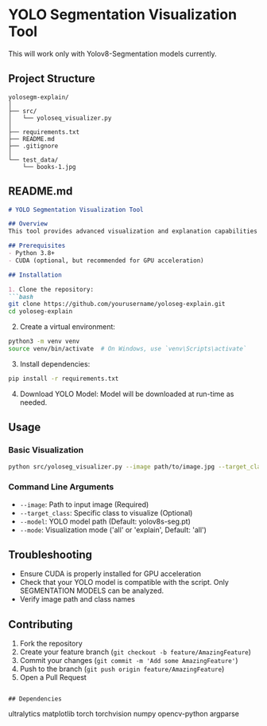 # YOLO Segmentation Visualization Tool
This will work only with Yolov8-Segmentation models currently.

## Project Structure
```
yolosegm-explain/
│
├── src/
│   └── yoloseq_visualizer.py
│
├── requirements.txt
├── README.md
├── .gitignore
│
└── test_data/
    └── books-1.jpg
```

## README.md
```markdown
# YOLO Segmentation Visualization Tool

## Overview
This tool provides advanced visualization and explanation capabilities for YOLO segmentation models.

## Prerequisites
- Python 3.8+
- CUDA (optional, but recommended for GPU acceleration)

## Installation

1. Clone the repository:
```bash
git clone https://github.com/yourusername/yoloseg-explain.git
cd yoloseg-explain
```

2. Create a virtual environment:
```bash
python3 -m venv venv
source venv/bin/activate  # On Windows, use `venv\Scripts\activate`
```

3. Install dependencies:
```bash
pip install -r requirements.txt
```

4. Download YOLO Model:
Model will be downloaded at run-time as needed.

## Usage

### Basic Visualization
```bash
python src/yoloseg_visualizer.py --image path/to/image.jpg --target_class "refrigerator" --model yolov8s-seg.pt --mode explain
```

### Command Line Arguments
- `--image`: Path to input image (Required)
- `--target_class`: Specific class to visualize (Optional)
- `--model`: YOLO model path (Default: yolov8s-seg.pt)
- `--mode`: Visualization mode ('all' or 'explain', Default: 'all')

## Troubleshooting
- Ensure CUDA is properly installed for GPU acceleration
- Check that your YOLO model is compatible with the script. Only SEGMENTATION MODELS can be analyzed.
- Verify image path and class names

## Contributing
1. Fork the repository
2. Create your feature branch (`git checkout -b feature/AmazingFeature`)
3. Commit your changes (`git commit -m 'Add some AmazingFeature'`)
4. Push to the branch (`git push origin feature/AmazingFeature`)
5. Open a Pull Request
```

## Dependencies
```
ultralytics
matplotlib
torch
torchvision
numpy
opencv-python
argparse
```
